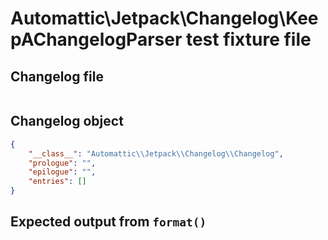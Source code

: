 # Automattic\Jetpack\Changelog\KeepAChangelogParser test fixture file

## Changelog file
  ~~~~~~~~markdown changelog
  
  ~~~~~~~~

## Changelog object
  ~~~~~~~~json object
  {
      "__class__": "Automattic\\Jetpack\\Changelog\\Changelog",
      "prologue": "",
      "epilogue": "",
      "entries": []
  }
  ~~~~~~~~

## Expected output from `format()`
  ~~~~~~~~markdown format-output
  

  ~~~~~~~~

